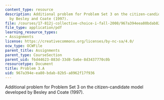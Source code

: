 ```yaml
---
content_type: resource
description: Additional problem for Problem Set 3 on the citizen-candidate model developed
  by Besley and Coate (1997).
file: /courses/17-812j-collective-choice-i-fall-2008/967a394eea80bdab82b5a8962f17f936_problem3a.pdf
file_type: application/pdf
learning_resource_types:
- Assignments
license: https://creativecommons.org/licenses/by-nc-sa/4.0/
ocw_type: OCWFile
parent_title: Assignments
parent_type: CourseSection
parent_uid: f6d44623-883d-33d8-5a6e-8d3437770c0b
resourcetype: Document
title: Problem 3.A
uid: 967a394e-ea80-bdab-82b5-a8962f17f936
---
```

Additional problem for Problem Set 3 on the citizen-candidate model developed by Besley and Coate (1997).